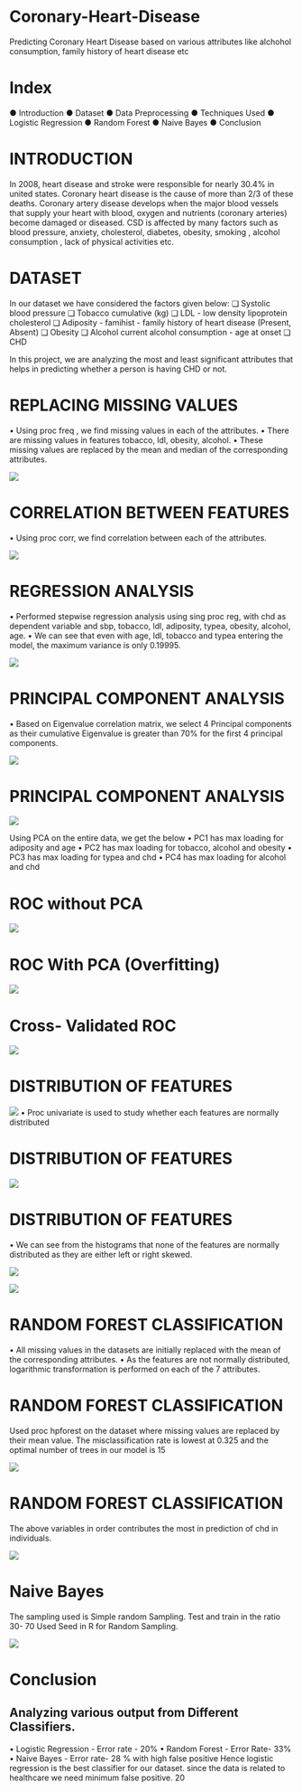# Coronary-Heart-Disease
Predicting Coronary Heart Disease based on various attributes like alchohol consumption, family history of heart disease etc

# Index

● Introduction
● Dataset
● Data Preprocessing
● Techniques Used
● Logistic Regression
● Random Forest
● Naive Bayes
● Conclusion
 


# INTRODUCTION

 In 2008, heart disease and stroke were responsible for nearly 30.4% in united states. Coronary heart disease is the cause of more than 2/3 of these deaths.
 Coronary artery disease develops when the major blood vessels that supply your heart with blood, oxygen and nutrients (coronary arteries) become damaged or diseased.
 CSD is affected by many factors such as blood pressure, anxiety, cholesterol, diabetes, obesity, smoking , alcohol consumption , lack of physical activities etc.
 
 
# DATASET

In our dataset we have considered the factors given below:
❑ Systolic blood pressure
❑ Tobacco cumulative (kg)
❑ LDL - low density lipoprotein cholesterol
❑ Adiposity - famihist - family history of heart disease (Present, Absent)
❑ Obesity
❑ Alcohol current alcohol consumption - age at onset
❑ CHD

In this project, we are analyzing the most and least significant attributes that helps in predicting whether a person is having CHD or not.
   
 
# REPLACING MISSING VALUES
• Using proc freq , we find missing values in each of the attributes.
• There are missing values in features tobacco, ldl, obesity, alcohol.
• These missing values are replaced by the mean and median of the corresponding attributes.

![](Images/Screen%20Shot%202018-12-18%20at%205.26.19%20PM.png)

  
# CORRELATION BETWEEN FEATURES
• Using proc corr, we find correlation between each of the attributes.

![](Images/Screen%20Shot%202018-12-18%20at%205.27.34%20PM.png)
     
 
# REGRESSION ANALYSIS
• Performed stepwise regression analysis using sing proc reg, with chd as dependent variable and sbp, tobacco, ldl, adiposity, typea, obesity, alcohol, age.
• We can see that even with age, ldl, tobacco and typea entering the model, the maximum variance is only 0.19995.

![](Images/Screen%20Shot%202018-12-18%20at%205.27.41%20PM.png)
 
 
# PRINCIPAL COMPONENT ANALYSIS
• Based on Eigenvalue correlation matrix, we select 4 Principal components as their cumulative Eigenvalue is greater than 70% for the first 4 principal components.
 
 ![](Images/Screen%20Shot%202018-12-18%20at%205.27.48%20PM.png)
 
 
# PRINCIPAL COMPONENT ANALYSIS

![](Images/Screen%20Shot%202018-12-18%20at%205.27.58%20PM.png)

Using PCA on the entire data, we get the below
• PC1 has max loading for adiposity and age
• PC2 has max loading for tobacco, alcohol and obesity
• PC3 has max loading for typea and chd
• PC4 has max loading for alcohol and chd
  
# ROC without PCA


![](Images/Screen%20Shot%202018-12-18%20at%205.28.04%20PM.png)

 
# ROC With PCA (Overfitting)


![](Images/Screen%20Shot%202018-12-18%20at%205.28.13%20PM.png)
  
# Cross- Validated ROC

![](Images/Screen%20Shot%202018-12-18%20at%205.28.20%20PM.png)

 
# DISTRIBUTION OF FEATURES

![](Images/Screen%20Shot%202018-12-18%20at%205.28.33%20PM.png)
• Proc univariate is used to study whether each features are normally distributed
    
# DISTRIBUTION OF FEATURES
       
![](Images/Screen%20Shot%202018-12-18%20at%205.28.40%20PM.png)
 
# DISTRIBUTION OF FEATURES
• We can see from the histograms that none of the features are normally distributed as they are either left or right skewed.

![](Images/Screen%20Shot%202018-12-18%20at%205.28.47%20PM.png)
 
![](Images/Screen%20Shot%202018-12-18%20at%205.28.54%20PM.png)
 
# RANDOM FOREST CLASSIFICATION
• All missing values in the datasets are initially replaced with the mean of the corresponding attributes.
• As the features are not normally distributed, logarithmic transformation is performed on each of the 7 attributes.
         
 
# RANDOM FOREST CLASSIFICATION
Used proc hpforest on the dataset where missing values are replaced by their mean value.
The misclassification rate is lowest at 0.325 and the optimal number of trees in our model is 15

![](Images/Screen%20Shot%202018-12-18%20at%205.29.05%20PM.png)
 
# RANDOM FOREST CLASSIFICATION
The above variables in order contributes the most in prediction of chd in individuals.
 
![](Images/Screen%20Shot%202018-12-18%20at%205.29.12%20PM.png)

# Naive Bayes

The sampling used is Simple random Sampling. Test and train in the ratio 30- 70
Used Seed in R for Random Sampling.
        
![](Images/Screen%20Shot%202018-12-18%20at%205.29.23%20PM.png)
 
# Conclusion

## Analyzing various output from Different Classifiers.
• Logistic Regression - Error rate - 20%
• Random Forest - Error Rate- 33%
• Naive Bayes - Error rate- 28 % with high false positive
 Hence logistic regression is the best classifier for our dataset. since the data is related to healthcare we need minimum false positive.
     20
 
